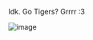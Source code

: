 Idk. Go Tigers? Grrrr :3 

![image](https://github.com/PrestonChengAPCSA/searching/assets/143027975/3870f733-0fcc-48cd-ba8c-6793acf960f3)
